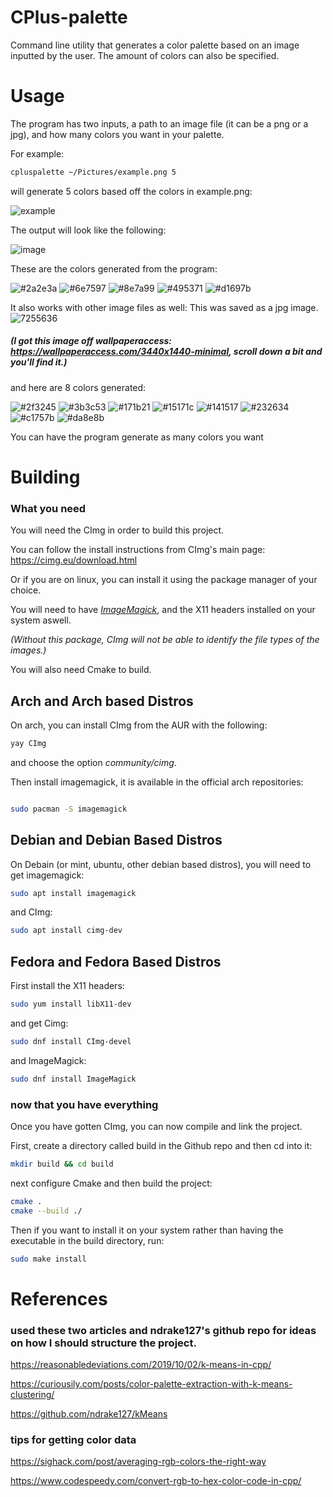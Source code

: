 # CPlus-palette
Command line utility that generates a color palette based on an image inputted by the user. The amount of colors can also be specified.

# Usage

The program has two inputs, a path to an image file (it can be a png or a jpg), and how many colors you want in your
palette.

For example:

```bash
cpluspalette ~/Pictures/example.png 5
```
will generate 5 colors based off the colors in example.png:

![example](https://user-images.githubusercontent.com/90001607/187527831-1b01609d-0846-4d59-afc9-a698982a06a0.png)

The output will look like the following:

![image](https://user-images.githubusercontent.com/90001607/187527765-840ba92d-d2e2-4c79-a548-3d9413be511a.png)

These are the colors generated from the program:


![#2a2e3a](https://user-images.githubusercontent.com/90001607/187529250-57aae882-766e-4ce7-a01e-776bc4f5aa42.png)
![#6e7597](https://user-images.githubusercontent.com/90001607/187529252-d95fd989-ba84-4c71-aeba-7975d8616e6a.png)
![#8e7a99](https://user-images.githubusercontent.com/90001607/187529254-42f6424b-68f0-4642-a47e-e362d836de75.png)
![#495371](https://user-images.githubusercontent.com/90001607/187529256-f59605ba-ccbc-4a01-a08e-ee46e2c2f6fd.png)
![#d1697b](https://user-images.githubusercontent.com/90001607/187529258-284d44ab-b04b-402f-98b7-6609c241a45d.png)


It also works with other image files as well:
This was saved as a jpg image.
![7255636](https://user-images.githubusercontent.com/90001607/185774868-909d7f8c-19cc-4272-a304-63691b3d5d2b.jpg)
##### (I got this image off wallpaperaccess: https://wallpaperaccess.com/3440x1440-minimal, scroll down a bit and you'll find it.)

and here are 8 colors generated:

![#2f3245](https://user-images.githubusercontent.com/90001607/187530226-1d9da401-857b-4221-be74-453ccefb2624.png)
![#3b3c53](https://user-images.githubusercontent.com/90001607/187530230-dbfb7ebf-6bf5-46c2-83ef-fff7793d905c.png)
![#171b21](https://user-images.githubusercontent.com/90001607/187530231-b147ecf8-d875-4dd2-a04d-55470d471222.png)
![#15171c](https://user-images.githubusercontent.com/90001607/187530234-24f71430-9c01-47c0-8e49-44713de8fa61.png)
![#141517](https://user-images.githubusercontent.com/90001607/187530235-fd598e1e-931c-41a8-b39f-36c29c4a9b5f.png)
![#232634](https://user-images.githubusercontent.com/90001607/187530236-10b515f8-863a-45fd-b63e-896c03eae54d.png)
![#c1757b](https://user-images.githubusercontent.com/90001607/187530237-78f70ec5-0b5d-4da8-88fd-7db57c665e3f.png)
![#da8e8b](https://user-images.githubusercontent.com/90001607/187530239-888ca422-7365-46b8-b002-165f000ce818.png)



You can have the program generate as many colors you want

# Building

### What you need

You will need the CImg in order to build this project.

You can follow the install instructions from CImg's main page: 
https://cimg.eu/download.html

Or if you are on linux, you can install it using the package manager of your choice.


You will need to have *[ImageMagick](https://imagemagick.org/index.php)*, and the X11 headers installed on your system aswell.

*(Without this package, CImg will not be able to identify the file types of the images.)*

You will also need Cmake to build.

## Arch and Arch based Distros

On arch, you can install CImg from the AUR with the following:
```bash
yay CImg
```
and choose the option *community/cimg*.

Then install imagemagick, it is available in the official arch repositories:
```bash

sudo pacman -S imagemagick
```

## Debian and Debian Based Distros

On Debain (or mint, ubuntu, other debian based distros), you will need to get imagemagick:
```bash
sudo apt install imagemagick
```

and CImg:
```bash
sudo apt install cimg-dev
```

## Fedora and Fedora Based Distros

First install the X11 headers:
```bash
sudo yum install libX11-dev
```

and get Cimg:

```bash
sudo dnf install CImg-devel

```

and ImageMagick:
```bash
sudo dnf install ImageMagick
```

### now that you have everything

Once you have gotten CImg, you can now compile and link the project.

First, create a directory called build in the Github repo and then cd into it:
```bash
mkdir build && cd build
```

next configure Cmake and then build the project:
```bash
cmake .
cmake --build ./
```

Then if you want to install it on your system rather than having the executable
in the build directory, run:
```bash
sudo make install
```


# References
### used these two articles and ndrake127's github repo for ideas on how I should structure the project.
https://reasonabledeviations.com/2019/10/02/k-means-in-cpp/

https://curiousily.com/posts/color-palette-extraction-with-k-means-clustering/

https://github.com/ndrake127/kMeans


### tips for getting color data
https://sighack.com/post/averaging-rgb-colors-the-right-way

https://www.codespeedy.com/convert-rgb-to-hex-color-code-in-cpp/
